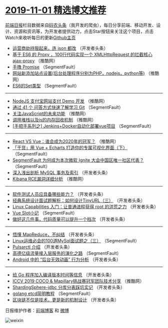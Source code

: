 # [2019-11-01 精选博文推荐](http://hao.caibaojian.com/date/2019/11/01)

[前端日报](http://caibaojian.com/c/news)栏目数据来自[码农头条](http://hao.caibaojian.com/)（我开发的爬虫），每日分享前端、移动开发、设计、资源和资讯等，为开发者提供动力，点击Star按钮来关注这个项目，点击Watch来收听每日的更新[Github主页](https://github.com/kujian/frontendDaily)
* [运营商劫持狠起来，连 json 都改](http://hao.caibaojian.com/129735.html) （开发者头条）
* [基于 ES6 的 Proxy ，100行代码实现一个 XMLHttpRequest 的拦截核心 ajax-proxy](http://hao.caibaojian.com/129776.html) （推酷网）
* [手撸 Promise](http://hao.caibaojian.com/129722.html) （SegmentFault）
* [网站新添加站点设置(后台处理程序分别为PHP，nodejs，python等)](http://hao.caibaojian.com/129784.html) （推酷网）
* [ES6的Set类型](http://hao.caibaojian.com/129730.html) （SegmentFault）

***
* [NodeJS 支付宝网站支付 Demo 开发](http://hao.caibaojian.com/129775.html) （推酷网）
* [通过 41 个 问答方式快速了解学习 Git](http://hao.caibaojian.com/129720.html) （SegmentFault）
* [关注JavaScript的未来功能](http://hao.caibaojian.com/129767.html) （推酷网）
* [调用堆栈以及js的内存回收机制](http://hao.caibaojian.com/129778.html) （推酷网）
* [[手把手系列之] Jenkins+Docker自动化部署vue项目](http://hao.caibaojian.com/129723.html) （SegmentFault）

***
* [React VS Vue：谁会成为2020年的冠军？](http://hao.caibaojian.com/129779.html) （推酷网）
* [「干货」用 Vue + Echarts 打造你的专属可视化界面（下）](http://hao.caibaojian.com/129727.html) （SegmentFault）
* [SegmentFault 为何成为本次微软 Ignite 大会中国区唯一社区代表？](http://hao.caibaojian.com/129719.html) （SegmentFault）
* [深入浅出剖析 MySQL 事务及索引](http://hao.caibaojian.com/129751.html) （开发者头条）
* [Kibana RCE漏洞详细分析](http://hao.caibaojian.com/129787.html) （推酷网）

***
* [软件测试人员应具备哪些能力？](http://hao.caibaojian.com/129762.html) （开发者头条）
* [经典系统设计面试题解析：如何设计TinyURL（三）](http://hao.caibaojian.com/129741.html) （开发者头条）
* [Linux Capabilities 入门：让普通进程获得 root 的洪荒之力](http://hao.caibaojian.com/129752.html) （开发者头条）
* [Vue Slot小记](http://hao.caibaojian.com/129731.html) （SegmentFault）
* [做好这几件事，代码质量可以提升一个档次](http://hao.caibaojian.com/129763.html) （开发者头条）

***
* [悟懂 MapReduce，不纠结](http://hao.caibaojian.com/129742.html) （开发者头条）
* [Linux运维必会的100道MySql面试题之（三）](http://hao.caibaojian.com/129721.html) （SegmentFault）
* [Pulsarctl 介绍](http://hao.caibaojian.com/129753.html) （开发者头条）
* [高德亿级流量接入层服务的演化之路](http://hao.caibaojian.com/129732.html) （SegmentFault）
* [Android 中的 “后台无效动画” 行为分析](http://hao.caibaojian.com/129764.html) （开发者头条）

***
* [给 Go 程序加入编译版本时间等信息](http://hao.caibaojian.com/129743.html) （开发者头条）
* [ICCV 2019 COCO &amp; Mapillary挑战赛冠军团队技术分享](http://hao.caibaojian.com/129777.html) （推酷网）
* [ShardingSphere-jdbc 分库分表踩坑实记](http://hao.caibaojian.com/129754.html) （开发者头条）
* [golang etcd简明教程](http://hao.caibaojian.com/129733.html) （SegmentFault）
* [区块链不仅是技术，更是新的机制设计](http://hao.caibaojian.com/129744.html) （开发者头条）

日报维护作者：[前端博客](http://caibaojian.com/) 和 [微博](http://caibaojian.com/go/weibo)

![weixin](https://user-images.githubusercontent.com/3055447/38468989-651132ac-3b80-11e8-8e6b-15122322a9d7.png)